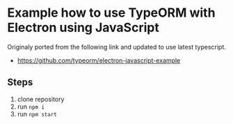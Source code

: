 # Example how to use TypeORM with Electron using JavaScript

Originaly ported from the following link and updated to use latest typescript.
* <https://github.com/typeorm/electron-javascript-example>

## Steps

1. clone repository 
2. run `npm i`
3. run `npm start`
